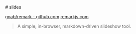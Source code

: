 # slides

[gnab/remark - github.com](https://github.com/gnab/remark) [remarkjs.com](http://remarkjs.com/)

> A simple, in-browser, markdown-driven slideshow tool.

